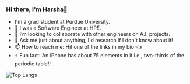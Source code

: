 ### Hi there, I'm Harsha👋

<!--
**HarshaR99/HarshaR99** is a ✨ _special_ ✨ repository because its `README.md` (this file) appears on your GitHub profile.

Here are some ideas to get you started:
-->
- I'm a grad student at Purdue University.
- 💾 I was a Software Engineer at HPE.
- 👯 I’m looking to collaborate with other engineers on A.I. projects.
- 💬 Ask me just about anything, I'd research if I don't know about it!
- 📫 How to reach me: Hit one of the links in my bio 👈
- ⚡ Fun fact: An iPhone has about 75 elements in it i.e., two-thirds of the periodic table!!

<!-- ![Harsha's github stats](https://github-readme-stats.vercel.app/api?username=HarshaR99&count_private=true&theme=algolia&show_icons=true) -->

![Top Langs](https://github-readme-stats.vercel.app/api/top-langs/?username=HarshaR99&count_private=true&theme=algolia)
